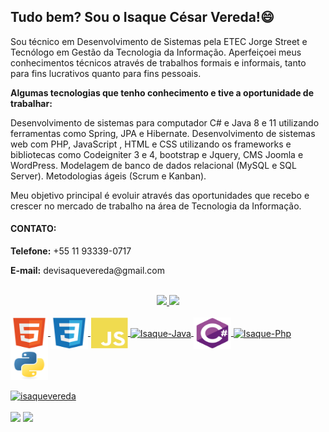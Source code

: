


## Tudo bem? Sou o Isaque César Vereda!😄
<div>
<p>Sou técnico em Desenvolvimento de Sistemas pela ETEC Jorge Street e Tecnólogo em Gestão da Tecnologia da Informação. Aperfeiçoei meus conhecimentos técnicos através de trabalhos formais e informais, tanto para fins lucrativos quanto para fins pessoais.</p>

<p><strong>Algumas tecnologias que tenho conhecimento e tive a oportunidade de trabalhar:</strong></p>

<p>Desenvolvimento de sistemas para computador C# e Java 8 e 11 utilizando ferramentas como Spring, JPA e Hibernate. Desenvolvimento de sistemas web com PHP, JavaScript , HTML e CSS utilizando os frameworks e bibliotecas como Codeigniter 3 e 4, bootstrap e Jquery, CMS Joomla e WordPress.
Modelagem de banco de dados relacional (MySQL e SQL Server).
Metodologias ágeis (Scrum e Kanban).</p>

<p>Meu objetivo principal é evoluir através das oportunidades que recebo e crescer no mercado de trabalho na área de Tecnologia da Informação.</p>

<h4>CONTATO:</h4>
<p><strong>Telefone:</strong> +55 11 93339-0717</p>
<p><strong>E-mail:</strong> devisaquevereda@gmail.com</p>
<br>
</div>

</div>  
<div align="center">
  <a href="https://github.com/isaquevereda">
  <img height="180em" src="https://github-readme-stats.vercel.app/api?username=isaquevereda&show_icons=true&theme=dracula&include_all_commits=true&count_private=true"/>
  <img height="180em" src="https://github-readme-stats.vercel.app/api/top-langs/?username=isaquevereda&layout=compact&langs_count=7&theme=dracula"/>

</div>
<div style="display: inline_block"><br>
  <img align="center" alt="Isaque-HTML" height="50" width="60" src="https://raw.githubusercontent.com/devicons/devicon/master/icons/html5/html5-original.svg">
  <img align="center" alt="Isaque-CSS" height="50" width="60" src="https://raw.githubusercontent.com/devicons/devicon/master/icons/css3/css3-original.svg">
  <img align="center" alt="Isaque-Js" height="50" width="60" src="https://raw.githubusercontent.com/devicons/devicon/master/icons/javascript/javascript-plain.svg">
  <img align="center" alt="Isaque-Java" height="50" width="60" src="https://cdn.jsdelivr.net/gh/devicons/devicon/icons/java/java-original-wordmark.svg" />
  <img align="center" alt="Isaque-Csharp" height="50" width="60" src="https://raw.githubusercontent.com/devicons/devicon/master/icons/csharp/csharp-original.svg">
  <img align="center" alt="Isaque-Php" height="50" width="60" src="https://cdn.jsdelivr.net/gh/devicons/devicon/icons/php/php-original.svg" />
  <img align="center" alt="Isaque-Python" height="50" width="60" src="https://raw.githubusercontent.com/devicons/devicon/master/icons/python/python-original.svg">
</div>
  
<br>
    
<div><img src="https://komarev.com/ghpvc/?username=isaquevereda&color=blue" alt="isaquevereda" /></div>
  
<br>
  
<div> 
  <a href = "mailto:devisaquevereda@gmail.com"><img src="https://img.shields.io/badge/-Gmail-%23333?style=for-the-badge&logo=gmail&logoColor=white" target="_blank"></a>
  <a href="https://www.linkedin.com/in/isaquevereda" target="_blank">
  <img src="https://img.shields.io/badge/-LinkedIn-%230077B5?style=for-the-badge&logo=linkedin&logoColor=white" target="_blank"></a> 
</div>
